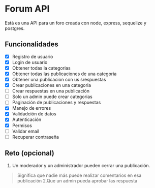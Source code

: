 # Forum API 

Está es una API para un foro creada con node, express, sequelize y postgres.

## Funcionalidades

- [x] Registro de usuario
- [x] Login de usuario
- [x] Obtener todas la categorias
- [x] Obtener todas las publicaciones de una categoria
- [x] Obtener una publicacion con us srespuestas
- [x] Crear publicaciones en una categoria
- [ ] Crear respuestas en una publicación
- [ ] Solo un admin puede crear categorias 
- [ ] Paginación de publicaciones y respuestas
- [x] Manejo de errores
- [x] Validadción de datos
- [x] Autenticación
- [x] Permisos
- [ ] Validar email
- [ ] Recuperar contraseña
## Reto (opcional)

1. Un moderador y un administrador pueden cerrar una publicación.
> Significa que nadie más puede realizar comentarios en esa publicación
2.Que un admin pueda aprobar las respuesta